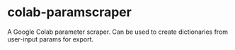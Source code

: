 # colab-paramscraper
A Google Colab parameter scraper. Can be used to create dictionaries from user-input params for export.
